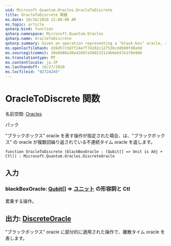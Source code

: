 ```yaml
---
uid: Microsoft.Quantum.Oracles.OracleToDiscrete
title: OracleToDiscrete 関数
ms.date: 10/26/2020 12:00:00 AM
ms.topic: article
qsharp.kind: function
qsharp.namespace: Microsoft.Quantum.Oracles
qsharp.name: OracleToDiscrete
qsharp.summary: Given an operation representing a "black-box" oracle, returns a discrete-time oracle which represents the "black-box" oracle repeated multiple times.
ms.openlocfilehash: d26d57c587f24e7f74102c12753bcddb00fd8a9d
ms.sourcegitcommit: 29e0d88a30e4166fa580132124b0eb57e1f0e986
ms.translationtype: MT
ms.contentlocale: ja-JP
ms.lasthandoff: 10/27/2020
ms.locfileid: "92724245"
---
```

# <a name="oracletodiscrete-function"></a>OracleToDiscrete 関数

名前空間: [Oracles](xref:Microsoft.Quantum.Oracles)

パック [](https://nuget.org/packages/)


"ブラックボックス" oracle を表す操作が指定された場合、は、"ブラックボックス" の oracle が複数回繰り返されている不連続タイム oracle を返します。

```qsharp
function OracleToDiscrete (blackBoxOracle : (Qubit[] => Unit is Adj + Ctl)) : Microsoft.Quantum.Oracles.DiscreteOracle
```


## <a name="input"></a>入力

### <a name="blackboxoracle--qubit--unit-adj--ctl"></a>blackBoxOracle: [Qubit](xref:microsoft.quantum.lang-ref.qubit)[] => [ユニット](xref:microsoft.quantum.lang-ref.unit) の形容詞と Ctl

累乗する操作。



## <a name="output--discreteoracle"></a>出力: [DiscreteOracle](xref:Microsoft.Quantum.Oracles.DiscreteOracle)

"ブラックボックス" oracle に部分的に適用された操作で、離散タイム oracle を表します。